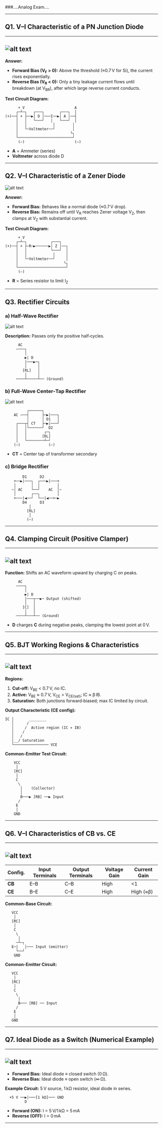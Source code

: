 ###....Analog Exam....

---

## Q1. V–I Characteristic of a PN Junction Diode
---
![alt text](image.png)
---
**Answer:**

* **Forward Bias (V<sub>F</sub> > 0):** Above the threshold (≈0.7 V for Si), the current rises exponentially.
* **Reverse Bias (V<sub>R</sub> < 0):** Only a tiny leakage current flows until breakdown (at V<sub>BR</sub>), after which large reverse current conducts.

**Test Circuit Diagram:**

```
      + V                       A
     ┌─┴─┐   ┌───┐       ┌───┐  │
(+)──┤ + ├──▶│ D │───I──▶│ A │──┤  
     │   │   └───┘   │   └───┘  │
     │   │            │        │
     │   └─Voltmeter──┘        │
     │                        └┐
     └─────────────────────────┘
      (–)                       (–)
```

* **A** = Ammeter (series)
* **Voltmeter** across diode D

---

## Q2. V–I Characteristic of a Zener Diode
![alt text](image-1.png)

**Answer:**

* **Forward Bias:** Behaves like a normal diode (≈0.7 V drop).
* **Reverse Bias:** Remains off until V<sub>R</sub> reaches Zener voltage V<sub>Z</sub>, then clamps at V<sub>Z</sub> with substantial current.

**Test Circuit Diagram:**

```
      + V
     ┌─┴─┐           ┌───┐
(+)──┤ + ├─R─▶──────▶│ Z │──┐
     │   │           └───┘  │
     │   │            │     │
     │   └─Voltmeter──┘     │
     │                     └┐
     └──────────────────────┘
      (–)
```

* **R** = Series resistor to limit I<sub>Z</sub>

---

## Q3. Rectifier Circuits

### a) Half‑Wave Rectifier
![alt text](image-2.png)

**Description:** Passes only the positive half‑cycles.

```
      AC
     ~───┐    
         │
         ▶| D  
         │───▶─┐  
         │     │  
        [RL]   │  
         │     │  
     ────┴─────┴── (Ground)
```

### b) Full‑Wave Center‑Tap Rectifier
![alt text](image-3.png)

```
          ┌──────┐
    AC ~──┤      ├─▶|───┐ 
          │      │ D1   │
     ┌───┬┤ CT   ├─▶|───┘
     │   │└──────┘  D2  
     │   │        ┌─┐  
     │   │       [RL]  
     │   └────────┴─┘  
    (–)             (–)
```

* **CT** = Center tap of transformer secondary

### c) Bridge Rectifier

```
        D1      D2
    +──▶|───┐  ┌───▶|───+
    │       │  │        │
   ~│ AC    └──┘    AC  │~ 
    │       ┌──┐        │
    +───|◀──┘  └──|◀──+─▶
        D4      D3
           │
          [RL]
           │
          (–)
```

---

## Q4. Clamping Circuit (Positive Clamper)
---
![alt text](image-4.png)
---

**Function:** Shifts an AC waveform upward by charging C on peaks.

```
      AC 
     ~───┐
         │
         ▶| D
         │───┬──▶─ Output (shifted)
         │   │
        [C]  │
         │   │
     ────┴───┴── (Ground)
```

* **D** charges **C** during negative peaks, clamping the lowest point at 0 V.

---

## Q5. BJT Working Regions & Characteristics
---

![alt text](image-5.png)
---

**Regions:**

1. **Cut‑off:** V<sub>BE</sub> < 0.7 V, no IC.
2. **Active:** V<sub>BE</sub> ≈ 0.7 V, V<sub>CE</sub> > V<sub>CE(sat)</sub>; IC ≈ β IB.
3. **Saturation:** Both junctions forward‑biased; max IC limited by circuit.

**Output Characteristic (CE config):**

```
IC │       ________
   │      /       
   │     /  Active region (IC ∝ IB)
   │    /
   │   /      
   │__/ Saturation  
   └──────────────── VCE
```

**Common‑Emitter Test Circuit:**

```
    VCC
     │
    [RC]
     │
     C
      \
       │    (Collector)
       │
       B───▶ [RB] ──▶ Input
      /
     E
     │
    GND
```

---

## Q6. V–I Characteristics of CB vs. CE

---
![alt text](image-6.png)
---

| Config. | Input Terminals | Output Terminals | Voltage Gain | Current Gain |
| ------- | --------------- | ---------------- | ------------ | ------------ |
| **CB**  | E–B             | C–B              | High         | <1           |
| **CE**  | B–E             | C–E              | High         | High (≈β)    |

**Common‑Base Circuit:**

```
   VCC
    │
   [RC]
    │
    C
     \
      │
     ─┴─┐
   E─|   │─── Input (emitter)
     └──┘
    GND
```

**Common‑Emitter Circuit:**

```
   VCC
    │
   [RC]
    │
    C
     \
      │
      B─── [RB] ── Input
     /
    E
    │
   GND
```

---

## Q7. Ideal Diode as a Switch (Numerical Example)

---
![alt text](image-7.png)
---
* **Forward Bias:** Ideal diode ≡ closed switch (0 Ω).
* **Reverse Bias:** Ideal diode ≡ open switch (∞ Ω).

**Example Circuit:** 5 V source, 1 kΩ resistor, ideal diode in series.

```
  +5 V ──▶|───[1 kΩ]─── GND
         D   
```

* **Forward (ON):** I = 5 V/1 kΩ = 5 mA
* **Reverse (OFF):** I = 0 mA

---